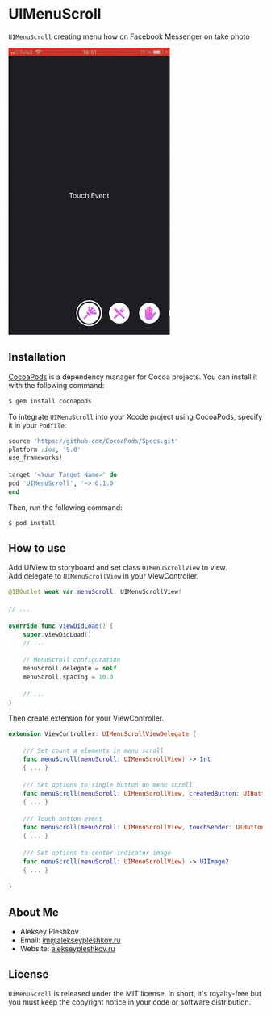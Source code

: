 # UIMenuScroll

`UIMenuScroll` creating menu how on Facebook Messenger on take photo

![Screenshot](https://github.com/AlekseyPleshkov/UIMenuScroll/blob/master/example.gif?raw=true)

## Installation

[CocoaPods](https://cocoapods.org) is a dependency manager for Cocoa projects. You can install it with the following command:

```bash
$ gem install cocoapods
```

To integrate `UIMenuScroll` into your Xcode project using CocoaPods, specify it in your `Podfile`:

```ruby
source 'https://github.com/CocoaPods/Specs.git'
platform :ios, '9.0'
use_frameworks!

target '<Your Target Name>' do
pod 'UIMenuScroll', '~> 0.1.0'
end
```

Then, run the following command:

```bash
$ pod install
```

## How to use

Add UIView to storyboard and set class `UIMenuScrollView` to view.  
Add delegate to `UIMenuScrollView` in your ViewController.

``` swift
@IBOutlet weak var menuScroll: UIMenuScrollView!

// ...

override func viewDidLoad() {
    super.viewDidLoad()
    // ...
    
    // MenuScroll configuration
    menuScroll.delegate = self
    menuScroll.spacing = 10.0
    
    // ...
}
```

Then create extension for your ViewController.

``` swift
extension ViewController: UIMenuScrollViewDelegate {

    /// Set count a elements in menu scroll
    func menuScroll(menuScroll: UIMenuScrollView) -> Int
    { ... }

    /// Set options to single button on menu scroll
    func menuScroll(menuScroll: UIMenuScrollView, createdButton: UIButton, index: Int) 
    { ... }

    /// Touch button event
    func menuScroll(menuScroll: UIMenuScrollView, touchSender: UIButton, index: Int) 
    { ... }

    /// Set options to center indicator image
    func menuScroll(menuScroll: UIMenuScrollView) -> UIImage?
    { ... }

}
```

## About Me

* Aleksey Pleshkov
* Email: [im@alekseypleshkov.ru](mailto:im@alekseypleshkov.ru)
* Website: [alekseypleshkov.ru](https://alekseypleshkov.ru)

## License

`UIMenuScroll` is released under the MIT license. In short, it's royalty-free but you must keep the copyright notice in your code or software distribution.
